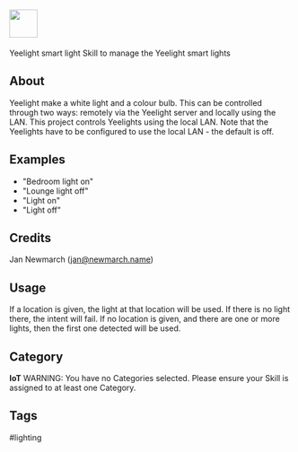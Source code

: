 # <img src='https://raw.githack.com/FortAwesome/Font-Awesome/master/svgs/solid/robot.svg' card_color='#40DBB0' width='50' height='50' style='vertical-align:bottom'/>
 Yeelight smart light
Skill to manage the Yeelight smart lights

## About 
Yeelight make a white light and a colour bulb. This can be controlled through two ways: remotely via the Yeelight server and locally using the LAN. This project controls Yeelights using the local LAN. Note that the Yeelights have to be configured to use the local LAN - the default is off.

## Examples 
* "Bedroom light on"
* "Lounge light off"
* "Light on"
* "Light off"

## Credits 
Jan Newmarch (jan@newmarch.name)
## Usage
If a location is given, the light at that location will be used. If there is no light there, the intent will fail.
If no location is given, and there are one or more lights, then 
the first one detected will be used.


## Category
**IoT**
WARNING: You have no Categories selected. Please ensure your Skill is assigned to at least one Category.

## Tags
#lighting

